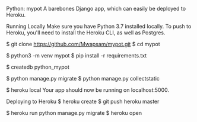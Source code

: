 Python: mypot
A barebones Django app, which can easily be deployed to Heroku.


Running Locally
Make sure you have Python 3.7 installed locally. To push to Heroku, you'll need to install the Heroku CLI, as well as Postgres.

$ git clone https://github.com/Mwapsam/mypot.git
$ cd mypot

$ python3 -m venv mypot
$ pip install -r requirements.txt

$ createdb python_mypot

$ python manage.py migrate
$ python manage.py collectstatic

$ heroku local
Your app should now be running on localhost:5000.

Deploying to Heroku
$ heroku create
$ git push heroku master

$ heroku run python manage.py migrate
$ heroku open

